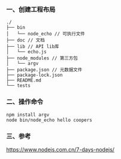 ### 一、创建工程布局
```
./
├── bin
│   └── node_echo // 可执行文件
├── doc // 文档
├── lib // API lib库
│   └── echo.js
├── node_modules // 第三方包
│   └── argv
├── package.json // 元数据文件
├── package-lock.json
├── README.md
└── tests
```
### 二、操作命令
```
npm install argv
node bin/node_echo hello coopers
```
### 三、参考
https://www.nodejs.com.cn/7-days-nodejs/
